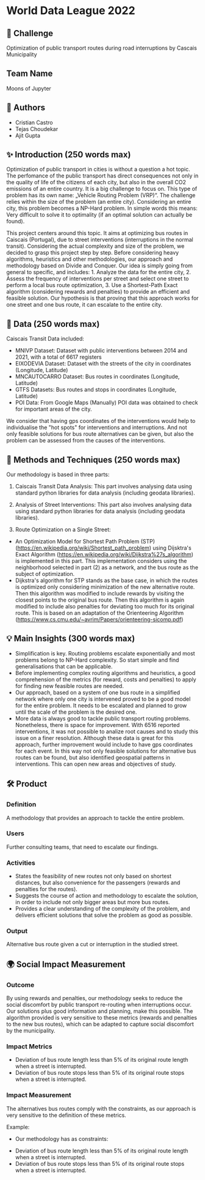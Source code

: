 # World Data League 2022

## 🎯 Challenge
Optimization of public transport routes during road interruptions by Cascais Municipality

## Team Name
Moons of Jupyter

## 👥 Authors
* Cristian Castro
* Tejas Choudekar
* Ajit Gupta

## ✨ Introduction (250 words max)
Optimization of public transport in cities is without a question a hot topic. The perfomance of the public transport has direct consequences not only in the quality of life of the citizens of each city, but also in the overall CO2 emissions of an entire country. It is a big challenge to focus on. This type of problem has its own name: „Vehicle Routing Problem (VRP)“. The challenge relies within the size of the problem (an entire city). Considering an entire city, this problem becomes a NP-Hard problem. In simple words this means: Very difficult to solve it to optimality (if an optimal solution can actually be found). 

This project centers around this topic. It aims at optimizing bus routes in Caiscais (Portugal), due to street interventions (interruptions in the normal transit). Considering the actual complexity and size of the problem, we decided to grasp this project step by step. Before considering heavy algorithms, heuristics and other methodologies, our approach and methodology based on Divide and Conquer. Our idea is simply going from general to specific, and includes: 1. Analyze the data for the entire city, 2. Assess the frequency of interventions per street and select one street to perform a local bus route optimization, 3. Use a Shortest-Path Exact algorithm (considering rewards and penalties) to provide an efficient and feasible solution. Our hypothesis is that proving that this approach works for one street and one bus route, it can escalate to the entire city.


## 🔢 Data (250 words max)
Caiscais Transit Data included:
- MNIVP Dataset: Dataset with public interventions between 2014 and 2021, with a total of 6617 registers
- EIXODEVIA Dataset: Dataset with the streets of the city in coordinates (Longitude, Latitude)
- MNCAUTOCARRO Dataset: Bus routes in coordinates (Longitude, Latitude)
- GTFS Datasets: Bus routes and stops in coordinates (Longitude, Latitude)
- POI Data: From Google Maps (Manually) POI data was obtained to check for important areas of the city.

We consider that having gps coordinates of the interventions would help to individualise the "hot spots" for interventions and interruptions. And not only feasible solutions for bus route alternatives can be given, but also the problem can be assessed from the causes of the interventions.

## 🧮 Methods and Techniques (250 words max)
Our methodology is based in three parts:

1. Caiscais Transit Data Analysis: This part involves analysing data using standard python libraries for data analysis (including geodata libraries).

2. Analysis of Street Interventions: This part also involves analysing data using standard python libraries for data analysis (including geodata libraries).

3. Route Optimization on a Single Street:
- An Optimization Model for Shortest Path Problem (STP) (https://en.wikipedia.org/wiki/Shortest_path_problem) using Dijsktra's Exact Algorithm (https://en.wikipedia.org/wiki/Dijkstra%27s_algorithm) is implemented in this part. This implementation considers using the neighborhood selected in part (2) as a network, and the bus route as the subject of optimization.
- Dijkstra's algorithm for STP stands as the base case, in which the routes is optimized only considering minimization of the new alternative route. Then this algorithm was modified to include rewards by visiting the closest points to the original bus route. Then this algorithm is again modified to include also penalties for deviating too much for its original route. This is based on an adaptation of the Orienteering Algorithm (https://www.cs.cmu.edu/~avrim/Papers/orienteering-sicomp.pdf)

## 💡 Main Insights (300 words max)
- Simplification is key. Routing problems escalate exponentially and most problems belong to NP-Hard complexity. So start simple and find generalisations that can be applicable.
- Before implementing complex routing algorithms and heuristics, a good comprehension of the metrics (for reward, costs and penalties) to apply for finding new feasible routes are needed.
- Our approach, based on a system of one bus route in a simplified network where only one city is intervened proved to be a good model for the entire problem. It needs to be escalated and planned to grow until the scale of the problem is the desired one.
- More data is always good to tackle public transport routing problems. Nonetheless, there is space for improvement. With 6516 reported interventions, it was not possible to analize root causes and to study this issue on a finer resolution. Although these data is great for this approach, further improvement would include to have gps coordinates for each event. In this way not only feasible solutions for alternative bus routes can be found, but also identified geospatial patterns in interventions. This can open new areas and objectives of study.

## 🛠️ Product
### Definition
A methodology that provides an approach to tackle the entire problem.

### Users
Further consulting teams, that need to escalate our findings.

### Activities
* States the feasibility of new routes not only based on shortest distances, but also convenience for the passengers (rewards and penalties for the routes).
* Suggests the course of action and methodology to escalate the solution, in order to include not only bigger areas but more bus routes.
* Provides a clear understanding of the complexity of the problem, and delivers efficient solutions that solve the problem as good as possible.

### Output
Alternative bus route given a cut or interruption in the studied street.

## 🌍 Social Impact Measurement
### Outcome
By using rewards and penalties, our methodology seeks to reduce the social discomfort by public transport re-routing when interruptions occur. Our solutions plus good information and planning, make this possible. The algorithm provided is very sensitive to these metrics (rewards and penalties to the new bus routes), which can be adapted to capture social discomfort by the municipality.

### Impact Metrics
* Deviation of bus route length less than 5% of its original route length when a street is interrupted.
* Deviation of bus route stops less than 5% of its original route stops when a street is interrupted.

### Impact Measurement
The alternatives bus routes comply with the constraints, as our approach is very sensitive to the definition of these metrics. 

Example:
* Our methodology has as constraints:
- Deviation of bus route length less than 5% of its original route length when a street is interrupted.
- Deviation of bus route stops less than 5% of its original route stops when a street is interrupted.